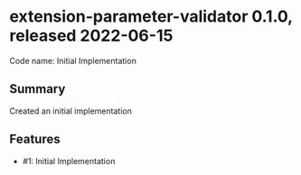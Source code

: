 # extension-parameter-validator 0.1.0, released 2022-06-15

Code name: Initial Implementation

## Summary

Created an initial implementation

## Features

* #1: Initial Implementation

